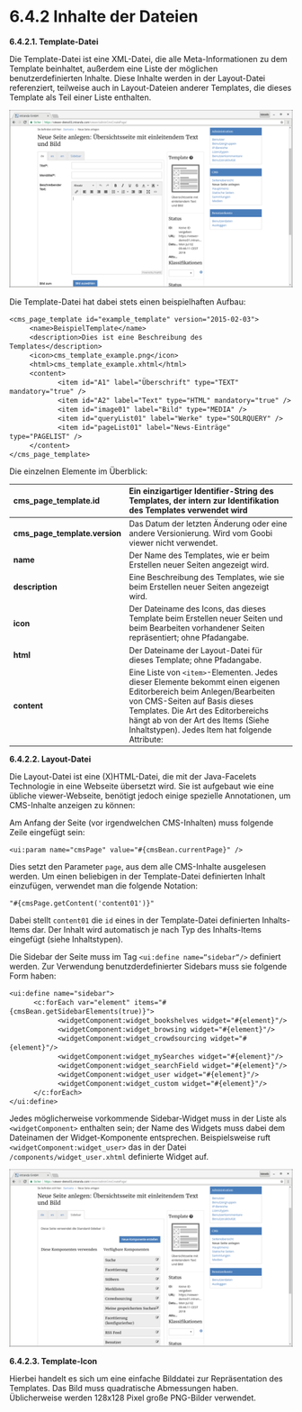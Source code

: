 # 6.4.2 Inhalte der Dateien

**6.4.2.1. Template-Datei**

Die Template-Datei ist eine XML-Datei, die alle Meta-Informationen zu dem Template beinhaltet, außerdem eine Liste der möglichen benutzerdefinierten Inhalte. Diese Inhalte werden in der Layout-Datei referenziert, teilweise auch in Layout-Dateien anderer Templates, die dieses Template als Teil einer Liste enthalten.

![](../../.gitbook/assets/cms_neue_seite%20%281%29.png)

Die Template-Datei hat dabei stets einen beispielhaften Aufbau:  


```markup
<cms_page_template id="example_template" version="2015-02-03">
     <name>BeispielTemplate</name>
     <description>Dies ist eine Beschreibung des Templates</description>
     <icon>cms_template_example.png</icon>
     <html>cms_template_example.xhtml</html>
     <content>
            <item id="A1" label="Überschrift" type="TEXT" mandatory="true" />
            <item id="A2" label="Text" type="HTML" mandatory="true" />
            <item id="image01" label="Bild" type="MEDIA" />
            <item id="queryList01" label="Werke" type="SOLRQUERY" />
            <item id="pageList01" label="News-Einträge" type="PAGELIST" />
     </content>
</cms_page_template>
```

Die einzelnen Elemente im Überblick:  


| **cms\_page\_template.id**  | Ein einzigartiger Identifier-String des Templates, der intern zur Identifikation des Templates verwendet wird |
| :--- | :--- |
| **cms\_page\_template.version**  | Das Datum der letzten Änderung oder eine andere Versionierung. Wird vom Goobi viewer nicht verwendet. |
| **name**  | Der Name des Templates, wie er beim Erstellen neuer Seiten angezeigt wird.  |
| **description**  | Eine Beschreibung des Templates, wie sie beim Erstellen neuer Seiten angezeigt wird. |
| **icon**  | Der Dateiname des Icons, das dieses Template beim Erstellen neuer Seiten und beim Bearbeiten vorhandener Seiten repräsentiert; ohne Pfadangabe. |
| **html** | Der Dateiname der Layout-Datei für dieses Template; ohne Pfadangabe. |
| **content** | Eine Liste von `<item>`-Elementen. Jedes dieser Elemente bekommt einen eigenen Editorbereich beim Anlegen/Bearbeiten von CMS-Seiten auf Basis dieses Templates. Die Art des Editorbereichs hängt ab von der Art des Items \(Siehe Inhaltstypen\). Jedes Item hat folgende Attribute:  |

**6.4.2.2. Layout-Datei**

Die Layout-Datei ist eine \(X\)HTML-Datei, die mit der Java-Facelets Technologie in eine Webseite übersetzt wird. Sie ist aufgebaut wie eine übliche viewer-Webseite, benötigt jedoch einige spezielle Annotationen, um CMS-Inhalte anzeigen zu können:

Am Anfang der Seite \(vor irgendwelchen CMS-Inhalten\) muss folgende Zeile eingefügt sein:

```markup
<ui:param name="cmsPage" value="#{cmsBean.currentPage}" />
```

Dies setzt den Parameter `page`, aus dem alle CMS-Inhalte ausgelesen werden. Um einen beliebigen in der Template-Datei definierten Inhalt einzufügen, verwendet man die folgende Notation:

```text
"#{cmsPage.getContent('content01')}"
```

Dabei stellt `content01` die `id` eines in der Template-Datei definierten Inhalts-Items dar. Der Inhalt wird automatisch je nach Typ des Inhalts-Items eingefügt \(siehe Inhaltstypen\).

Die Sidebar der Seite muss im Tag `<ui:define name=“sidebar“/>` definiert werden. Zur Verwendung benutzderdefinierter Sidebars muss sie folgende Form haben:

```markup
<ui:define name="sidebar">
      <c:forEach var="element" items="#{cmsBean.getSidebarElements(true)}">
            <widgetComponent:widget_bookshelves widget="#{element}"/>
            <widgetComponent:widget_browsing widget="#{element}"/>
            <widgetComponent:widget_crowdsourcing widget="#{element}"/>
            <widgetComponent:widget_mySearches widget="#{element}"/>
            <widgetComponent:widget_searchField widget="#{element}"/>
            <widgetComponent:widget_user widget="#{element}"/>
            <widgetComponent:widget_custom widget="#{element}"/>
      </c:forEach>
</ui:define>
```

Jedes möglicherweise vorkommende Sidebar-Widget muss in der Liste als `<widgetComponent>` enthalten sein; der Name des Widgets muss dabei dem Dateinamen der Widget-Komponente entsprechen. Beispielsweise ruft `<widgetComponent:widget_user>` das in der Datei `/components/widget_user.xhtml` definierte Widget auf.

![](../../.gitbook/assets/cms_neue_seite_sidebar.png)

**6.4.2.3. Template-Icon**

Hierbei handelt es sich um eine einfache Bilddatei zur Repräsentation des Templates. Das Bild muss quadratische Abmessungen haben. Üblicherweise werden 128x128 Pixel große PNG-Bilder verwendet.  



